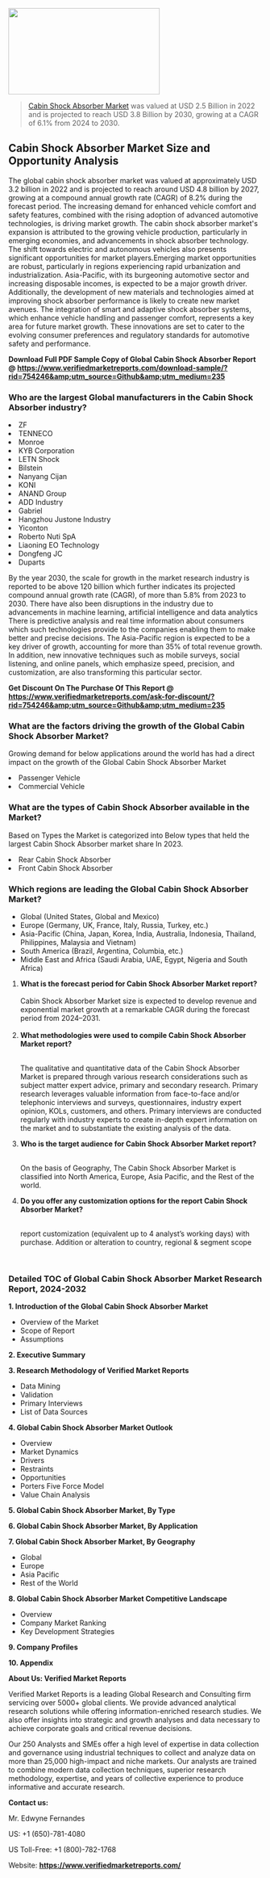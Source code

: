 <img src="https://ffe5etoiles.com/wp-content/uploads/2024/12/MST1-300x171.png" alt="" width="300" height="171" class="alignnone size-medium wp-image-20088" /><blockquote><p><p><a href="https://www.verifiedmarketreports.com/download-sample/?rid=754246&utm_source=Github&utm_medium=235" target="_blank">Cabin Shock Absorber Market</a> was valued at USD 2.5 Billion in 2022 and is projected to reach USD 3.8 Billion by 2030, growing at a CAGR of 6.1% from 2024 to 2030.</p></blockquote><p><h2>Cabin Shock Absorber Market Size and Opportunity Analysis</h2>The global cabin shock absorber market was valued at approximately USD 3.2 billion in 2022 and is projected to reach around USD 4.8 billion by 2027, growing at a compound annual growth rate (CAGR) of 8.2% during the forecast period. The increasing demand for enhanced vehicle comfort and safety features, combined with the rising adoption of advanced automotive technologies, is driving market growth. The cabin shock absorber market's expansion is attributed to the growing vehicle production, particularly in emerging economies, and advancements in shock absorber technology. The shift towards electric and autonomous vehicles also presents significant opportunities for market players.Emerging market opportunities are robust, particularly in regions experiencing rapid urbanization and industrialization. Asia-Pacific, with its burgeoning automotive sector and increasing disposable incomes, is expected to be a major growth driver. Additionally, the development of new materials and technologies aimed at improving shock absorber performance is likely to create new market avenues. The integration of smart and adaptive shock absorber systems, which enhance vehicle handling and passenger comfort, represents a key area for future market growth. These innovations are set to cater to the evolving consumer preferences and regulatory standards for automotive safety and performance.</p><p class=""><strong>Download Full PDF Sample Copy of Global Cabin Shock Absorber Report @ <a href="https://www.verifiedmarketreports.com/download-sample/?rid=754246&amp;utm_source=Github&amp;utm_medium=235" target="_blank">https://www.verifiedmarketreports.com/download-sample/?rid=754246&amp;utm_source=Github&amp;utm_medium=235</a></strong></p><h3 id="" class="">Who are the largest Global manufacturers in the Cabin Shock Absorber industry?</h3><p><li>ZF</li><li> TENNECO</li><li> Monroe</li><li> KYB Corporation</li><li> LETN Shock</li><li> Bilstein</li><li> Nanyang Cijan</li><li> KONI</li><li> ANAND Group</li><li> ADD Industry</li><li> Gabriel</li><li> Hangzhou Justone Industry</li><li> Yiconton</li><li> Roberto Nuti SpA</li><li> Liaoning EO Technology</li><li> Dongfeng JC</li><li> Duparts</li></p><div class=""><div class="" dir="" data-message-author-role="" data-message-id="" data-message-model-slug=""><div class=""><div class=""><div class=""><div class="" dir="" data-message-author-role="" data-message-id="" data-message-model-slug=""><div class=""><div class=""><p>By the year 2030, the scale for growth in the market research industry is reported to be above 120 billion which further indicates its projected compound annual growth rate (CAGR), of more than 5.8% from 2023 to 2030. There have also been disruptions in the industry due to advancements in machine learning, artificial intelligence and data analytics There is predictive analysis and real time information about consumers which such technologies provide to the companies enabling them to make better and precise decisions. The Asia-Pacific region is expected to be a key driver of growth, accounting for more than 35% of total revenue growth. In addition, new innovative techniques such as mobile surveys, social listening, and online panels, which emphasize speed, precision, and customization, are also transforming this particular sector.</p><p><strong>Get Discount On The Purchase Of This Report @&nbsp; <a href="https://www.verifiedmarketreports.com/ask-for-discount/?rid=754246&amp;utm_source=Github&amp;utm_medium=235" target="_blank">https://www.verifiedmarketreports.com/ask-for-discount/?rid=754246&amp;utm_source=Github&amp;utm_medium=235</a></strong></p></div></div></div></div></div></div></div></div><h3 id="" class="">What are the factors driving the growth of the Global Cabin Shock Absorber Market?</h3><p id="" class="">Growing demand for below applications around the world has had a direct impact on the growth of the Global Cabin Shock Absorber Market</p><p id="" class=""><li>Passenger Vehicle</li><li> Commercial Vehicle</li></p><h3 id="" class="">What are the types of Cabin Shock Absorber available in the Market?</h3><p id="" class="">Based on Types the Market is categorized into Below types that held the largest Cabin Shock Absorber market share In 2023.</p><p id="" class=""><li>Rear Cabin Shock Absorber</li><li> Front Cabin Shock Absorber</li></p><h3 id="" class="">Which regions are leading the Global Cabin Shock Absorber Market?</h3><ul><li>Global (United States, Global and Mexico)</li><li>Europe (Germany, UK, France, Italy, Russia, Turkey, etc.)</li><li>Asia-Pacific (China, Japan, Korea, India, Australia, Indonesia, Thailand, Philippines, Malaysia and Vietnam)</li><li>South America (Brazil, Argentina, Columbia, etc.)</li><li>Middle East and Africa (Saudi Arabia, UAE, Egypt, Nigeria and South Africa)</li></ul><p><ol><li><strong>What is the forecast period for Cabin Shock Absorber Market report?<br /></strong><br /><span data-sheets-root="1" data-sheets-value="{&quot;1&quot;:2,&quot;2&quot;:&quot;XXXX size is expected to develop revenue and exponential market growth at a remarkable CAGR during the forecast period from 2024&ndash;2030.&quot;}" data-sheets-userformat="{&quot;2&quot;:12674,&quot;4&quot;:{&quot;1&quot;:2,&quot;2&quot;:16776960},&quot;10&quot;:2,&quot;11&quot;:0,&quot;15&quot;:&quot;Arial&quot;,&quot;16&quot;:12}">Cabin Shock Absorber Market size is expected to develop revenue and exponential market growth at a remarkable CAGR during the forecast period from 2024&ndash;2031.</span><br /><br /></li><li><strong>What methodologies were used to compile Cabin Shock Absorber Market report?<br /><br /></strong><p>The qualitative and quantitative data of the&nbsp;Cabin Shock Absorber Market is prepared through various research considerations such as subject matter expert advice, primary and secondary research. Primary research leverages valuable information from face-to-face and/or telephonic interviews and surveys, questionnaires, industry expert opinion, KOLs, customers, and others. Primary interviews are conducted regularly with industry experts to create in-depth expert information on the market and to substantiate the existing analysis of the data.&nbsp;</p></li><li><strong>Who is the target audience for Cabin Shock Absorber Market report?<br /><br /></strong><p>On the basis of Geography, The&nbsp;Cabin Shock Absorber Market is classified into North America, Europe, Asia Pacific, and the Rest of the world.</p></li><li><strong>Do you offer any customization options for the report Cabin Shock Absorber Market?<br /><br /></strong><p>report customization (equivalent up to 4 analyst&rsquo;s working days) with purchase. Addition or alteration to country, regional &amp; segment scope</p><p>&nbsp;</p></li></ol></p><h3 id="" class="">Detailed TOC of Global Cabin Shock Absorber Market Research Report, 2024-2032</h3><p id="" class=""><strong>1. Introduction of the Global Cabin Shock Absorber Market</strong></p><ul><li>Overview of the Market</li><li>Scope of Report</li><li>Assumptions</li></ul><p id="" class=""><strong>2. Executive Summary</strong></p><p id="" class=""><strong>3. Research Methodology of&nbsp;Verified Market Reports</strong></p><ul><li>Data Mining</li><li>Validation</li><li>Primary Interviews</li><li>List of Data Sources</li></ul><p id="" class=""><strong>4. Global Cabin Shock Absorber Market Outlook</strong></p><ul><li>Overview</li><li>Market Dynamics</li><li>Drivers</li><li>Restraints</li><li>Opportunities</li><li>Porters Five Force Model</li><li>Value Chain Analysis</li></ul><p id="" class=""><strong>5. Global Cabin Shock Absorber Market, By&nbsp;Type</strong></p><p id="" class=""><strong>6. Global Cabin Shock Absorber Market, By Application</strong></p><p id="" class=""><strong>7. Global Cabin Shock Absorber Market, By Geography</strong></p><ul><li>Global</li><li>Europe</li><li>Asia Pacific</li><li>Rest of the World</li></ul><p id="" class=""><strong>8. Global Cabin Shock Absorber Market Competitive Landscape</strong></p><ul><li>Overview</li><li>Company Market Ranking</li><li>Key Development Strategies</li></ul><p id="" class=""><strong>9. Company Profiles</strong></p><p id="" class=""><strong>10. Appendix</strong></p><p id="" class=""><strong>About Us: Verified Market Reports</strong></p><p id="" class="">Verified Market Reports is a leading Global Research and Consulting firm servicing over 5000+ global clients. We provide advanced analytical research solutions while offering information-enriched research studies. We also offer insights into strategic and growth analyses and data necessary to achieve corporate goals and critical revenue decisions.</p><p id="" class="">Our 250 Analysts and SMEs offer a high level of expertise in data collection and governance using industrial techniques to collect and analyze data on more than 25,000 high-impact and niche markets. Our analysts are trained to combine modern data collection techniques, superior research methodology, expertise, and years of collective experience to produce informative and accurate research.</p><p id="" class=""><strong>Contact us:</strong></p><p id="" class="">Mr. Edwyne Fernandes</p><p id="" class="">US: +1 (650)-781-4080</p><p id="" class="">US Toll-Free: +1 (800)-782-1768</p><p id="" class="">Website: <a target="" data-test-app-aware-link=""><strong>https://www.verifiedmarketreports.com/</strong></a></p>
